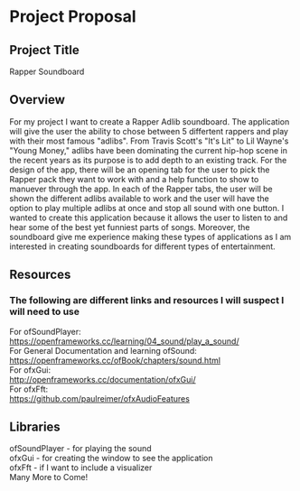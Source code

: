 # Project Proposal
## Project Title
Rapper Soundboard
## Overview
For my project I want to create a Rapper Adlib soundboard. The application will give the user the ability to chose between 5 differtent rappers and play with their most famous "adlibs".
From Travis Scott's "It's Lit" to Lil Wayne's "Young Money," adlibs have been dominating the current hip-hop scene in the recent years as its purpose is to add depth to an existing track.
For the design of the app, there will be an opening tab for the user to pick the Rapper pack they want to work with and a help function to show to manuever through the app.
In each of the Rapper tabs, the user will be shown the different adlibs available to work and the user will have the option to play multiple adlibs at once and stop all sound with one button.
I wanted to create this application because it allows the user to listen to and hear some of the best yet funniest parts of songs.
Moreover, the soundboard give me experience making these types of applications as I am interested in creating soundboards for different types of entertainment.
## Resources
### The following are different links and resources I will suspect I will need to use
For ofSoundPlayer:<br />
https://openframeworks.cc/learning/04_sound/play_a_sound/ <br />
For General Documentation and learning ofSound: <br />
https://openframeworks.cc/ofBook/chapters/sound.html <br />
For ofxGui: <br />
http://openframeworks.cc/documentation/ofxGui/ <br />
For ofxFft: <br />
https://github.com/paulreimer/ofxAudioFeatures <br />
## Libraries
ofSoundPlayer - for playing the sound <br />
ofxGui - for creating the window to see the application <br />
ofxFft - if I want to include a visualizer <br />
Many More to Come! <br />